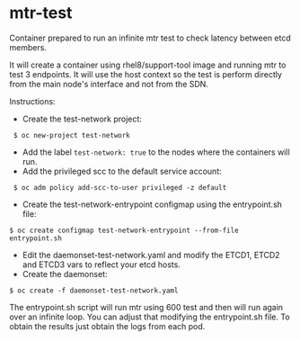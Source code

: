 # mtr-test
Container prepared to run an infinite mtr test to check latency between etcd members.

It will create a container using rhel8/support-tool image and running mtr to test 3 endpoints. It will use the host context so the test is perform directly from the main node's interface and not from the SDN. 

Instructions:

- Create the test-network project:
```
 $ oc new-project test-network
```
- Add the label `test-network: true` to the nodes where the containers will run.
- Add the privileged scc to the default service account:
```
 $ oc adm policy add-scc-to-user privileged -z default
```
- Create the test-network-entrypoint configmap using the entrypoint.sh file: 
```
$ oc create configmap test-network-entrypoint --from-file entrypoint.sh
```
- Edit the daemonset-test-network.yaml and modify the ETCD1, ETCD2 and ETCD3 vars to reflect your etcd hosts.
- Create the daemonset:
```
$ oc create -f daemonset-test-network.yaml
```

The entrypoint.sh script will run mtr using 600 test and then will run again over an infinite loop. You can adjust that modifying the entrypoint.sh file. To obtain the results just obtain the logs from each pod.

